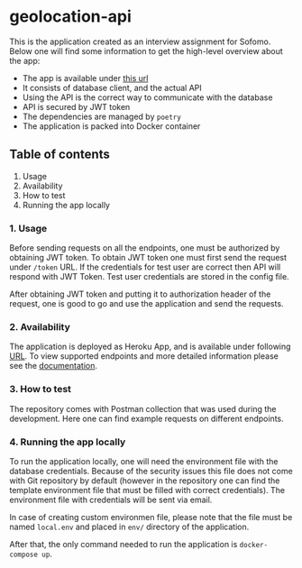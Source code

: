 # geolocation-api
This is the application created as an interview assignment for Sofomo. Below one will find some information
to get the high-level overview about the app:

- The app is available under [this url](https://sofomo-geolocation-api.herokuapp.com/)
- It consists of database client, and the actual API
- Using the API is the correct way to communicate with the database
- API is secured by JWT token
- The dependencies are managed by `poetry`
- The application is packed into Docker container

## Table of contents
1. Usage
2. Availability
3. How to test
4. Running the app locally

### 1. Usage
Before sending requests on all the endpoints, one must be authorized by obtaining JWT token.
To obtain JWT token one must first send the request under `/token` URL. If the credentials for test user 
are correct then API will respond with JWT Token. Test user credentials are stored in the config file.

After obtaining JWT token and putting it to authorization header of the request, one is good to go and use
the application and send the requests.

### 2. Availability
The application is deployed as Heroku App, and is available under following [URL](https://sofomo-geolocation-api.herokuapp.com/). To view supported endpoints
and more detailed information please see the [documentation](https://sofomo-geolocation-api.herokuapp.com/docs).

### 3. How to test
The repository comes with Postman collection that was used during the development. Here one can find example
requests on different endpoints.

### 4. Running the app locally
To run the application locally, one will need the environment file with the database credentials.
Because of the security issues this file does not come with Git repository by default (however in the 
repository one can find the template environment file that must be filled with correct credentials).
The environment file with credentials will be sent via email.

In case of creating custom environmen file, please note that the file must be named `local.env` and placed in `env/` directory of the application.

After that, the only command needed to run the application is `docker-compose up`.
